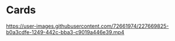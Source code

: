 # Cards



https://user-images.githubusercontent.com/72661974/227669825-b0a3cdfe-1249-442c-bba3-c9019a446e39.mp4

